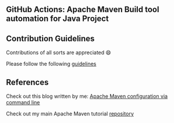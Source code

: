 ## GitHub Actions: Apache Maven Build tool automation for Java Project

## Contribution Guidelines

Contributions of all sorts are appreciated :smile: 

Please follow the following [guidelines](CONTRIBUTING.md)

## References

Check out this blog written by me: [Apache Maven configuration via command line](https://iq.opengenus.org/building-java-application-using-apache-maven-command-line/)

Check out my main Apache Maven tutorial [repository](https://github.com/NishkarshRaj/Maven-Using-CMD)

